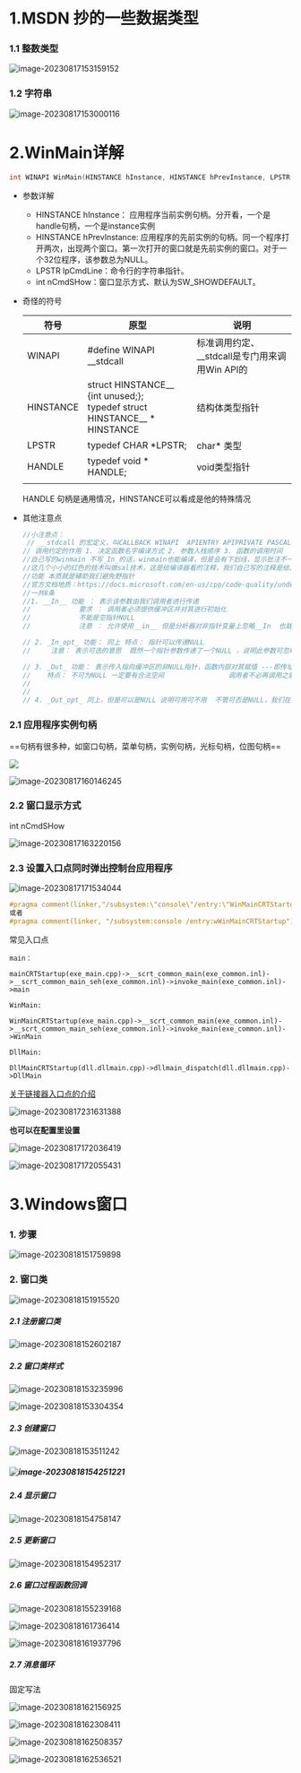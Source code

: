 # 1.MSDN 抄的一些数据类型

### 1.1 整数类型

![image-20230817153159152](https://yeshooonotes.oss-cn-shenzhen.aliyuncs.com/notespic/202308171531270.png)

### 1.2 字符串

![image-20230817153000116](https://yeshooonotes.oss-cn-shenzhen.aliyuncs.com/notespic/202308171530179.png)

### 



# 2.WinMain详解

```cpp
int WINAPI WinMain(HINSTANCE hInstance, HINSTANCE hPrevInstance, LPSTR lpCmdLine, int nCmdSHow);
```

* 参数详解

  * HINSTANCE hInstance： 应用程序当前实例句柄。分开看，一个是handle句柄，一个是instance实例
  * HINSTANCE hPrevInstance: 应用程序的先前实例的句柄。同一个程序打开两次，出现两个窗口。第一次打开的窗口就是先前实例的窗口。对于一个32位程序，该参数总为NULL。
  * LPSTR lpCmdLine：命令行的字符串指针。
  * int nCmdSHow：窗口显示方式、默认为SW_SHOWDEFAULT。

* 奇怪的符号

  | 符号      | 原型                                                         | 说明                                           |
  | --------- | ------------------------------------------------------------ | ---------------------------------------------- |
  | WINAPI    | #define WINAPI  __stdcall                                    | 标准调用约定、__stdcall是专门用来调用Win API的 |
  | HINSTANCE | struct HINSTANCE__ {int unused;}; <br />typedef struct HINSTANCE__ * HINSTANCE | 结构体类型指针                                 |
  | LPSTR     | typedef CHAR *LPSTR;                                         | char* 类型                                     |
  | HANDLE    | typedef void * HANDLE;                                       | void类型指针                                   |
  |           |                                                              |                                                |

  HANDLE 句柄是通用情况，HINSTANCE可以看成是他的特殊情况
  
* 其他注意点

  ```cpp
  //小注意点：
   // __stdcall 的宏定义，叫CALLBACK WINAPI  APIENTRY APIPRIVATE PASCAL 都行 WINAPIV 是另一个__cdecl的调用约定
  // 调用约定的作用 1. 决定函数名字编译方式 2. 参数入栈顺序 3. 函数的调用时间
  //自己写的winmain 不写_In_的话，winmain也能编译，但是会有下划线，显示批注不一致，这里是用vx自动填充的，右键转到声明或者定义直接复制过来就行
  //这几个小小的红色的技术叫做sal技术，这是给编译器看的注释，我们自己写的注释是给人看的，编译器不认识。 全称： source-code annotation language 叫做 microsoft源代码注释语言 ，gcc，cfree，dev等中可能就不好使了
  //功能 本质就是辅助我们避免野指针
  //官方文档地质：https://docs.microsoft.com/en-us/cpp/code-quality/understanding-sal?view=msvc-160
  //一共8条
  //1. __In__ 功能 ： 表示该参数由我们调用者进行传递
  //			要求 ： 调用者必须提供缓冲区并对其进行初始化
  //			不能是空指针NULL
  //            注意 ： 允许使用__in__ 但是分析器对非指针变量上忽略__In  也就是专门给指针准备的
  
  // 2. _In_opt_ 功能： 同上 特点： 指针可以传递NULL
  //	 注意： 表示可选的意思  既然一个指针参数传递了一个NULL ，说明此参数可忽略，当然不管传递的什么，我们使用指针之前一定要线先检测NULL
  
  // 3. _Out_ 功能： 表示传入指向缓冲区的非NULL指针，函数内部对其赋值 ---即传址调用
  //	特点： 不可为NULL 一定要有合法空间				调用者不必再调用之前初始化缓冲区		被调用的函数承诺在返回之前初始化它
  // 
  // 
  // 4. _Out_opt_ 同上，但是可以是NULL 说明可用可不用  不管可否是NULL，我们在函数内部使用之前一定要判断是否是NULL 
  ```

  

### 2.1 应用程序实例句柄

==句柄有很多种，如窗口句柄，菜单句柄，实例句柄，光标句柄，位图句柄==

![](https://yeshooonotes.oss-cn-shenzhen.aliyuncs.com/notespic/202308172311062.png)

![image-20230817160146245](https://yeshooonotes.oss-cn-shenzhen.aliyuncs.com/notespic/202308171601527.png)

### 2.2 窗口显示方式

int nCmdSHow

![image-20230817163220156](https://yeshooonotes.oss-cn-shenzhen.aliyuncs.com/notespic/202308171632380.png)

### 2.3 设置入口点同时弹出控制台应用程序

![image-20230817171534044](https://yeshooonotes.oss-cn-shenzhen.aliyuncs.com/notespic/202308171715259.png)

```cpp
#pragma comment(linker,"/subsystem:\"console\"/entry:\"WinMainCRTStartup\"")
或者
#pragma comment(linker, "/subsystem:console /entry:wWinMainCRTStartup")
```

常见入口点

```shell
main：

mainCRTStartup(exe_main.cpp)->__scrt_common_main(exe_common.inl)->__scrt_common_main_seh(exe_common.inl)->invoke_main(exe_common.inl)->main

WinMain:

WinMainCRTStartup(exe_main.cpp)->__scrt_common_main(exe_common.inl)->__scrt_common_main_seh(exe_common.inl)->invoke_main(exe_common.inl)->WinMain

DllMain:

DllMainCRTStartup(dll.dllmain.cpp)->dllmain_dispatch(dll.dllmain.cpp)->DllMain

```

[关于链接器入口点的介绍](https://blog.csdn.net/iBliBiliBelieve/article/details/83614820?spm=1001.2014.3001.5502)

![image-20230817231631388](https://yeshooonotes.oss-cn-shenzhen.aliyuncs.com/notespic/202308172316530.png)

**也可以在配置里设置**

![image-20230817172036419](https://yeshooonotes.oss-cn-shenzhen.aliyuncs.com/notespic/202308171720469.png)

![image-20230817172055431](https://yeshooonotes.oss-cn-shenzhen.aliyuncs.com/notespic/202308171720504.png)

# 3.Windows窗口

### 1. 步骤

![image-20230818151759898](https://yeshooonotes.oss-cn-shenzhen.aliyuncs.com/notespic/202308181518032.png)

### 2. 窗口类

![image-20230818151915520](https://yeshooonotes.oss-cn-shenzhen.aliyuncs.com/notespic/202308181519769.png)

##### 2.1 注册窗口类

![image-20230818152602187](https://yeshooonotes.oss-cn-shenzhen.aliyuncs.com/notespic/202308181526404.png)

##### 2.2 窗口类样式

![image-20230818153235996](https://yeshooonotes.oss-cn-shenzhen.aliyuncs.com/notespic/202308181532279.png)

![image-20230818153304354](https://yeshooonotes.oss-cn-shenzhen.aliyuncs.com/notespic/202308181533495.png)

##### 2.3 创建窗口

![image-20230818153511242](https://yeshooonotes.oss-cn-shenzhen.aliyuncs.com/notespic/202308181535430.png)

##### ![image-20230818154251221](https://yeshooonotes.oss-cn-shenzhen.aliyuncs.com/notespic/202308181542414.png)

##### 2.4 显示窗口

![image-20230818154758147](https://yeshooonotes.oss-cn-shenzhen.aliyuncs.com/notespic/202308181547329.png)

##### 2.5 更新窗口

![image-20230818154952317](https://yeshooonotes.oss-cn-shenzhen.aliyuncs.com/notespic/202308181549467.png)

##### 2.6 窗口过程函数回调

![image-20230818155239168](https://yeshooonotes.oss-cn-shenzhen.aliyuncs.com/notespic/202308181552313.png)

![image-20230818161736414](https://yeshooonotes.oss-cn-shenzhen.aliyuncs.com/notespic/202308181617690.png)

![image-20230818161937796](https://yeshooonotes.oss-cn-shenzhen.aliyuncs.com/notespic/202308181619059.png)

##### 2.7 消息循环

固定写法

![image-20230818162156925](https://yeshooonotes.oss-cn-shenzhen.aliyuncs.com/notespic/202308181621109.png)

![image-20230818162308411](https://yeshooonotes.oss-cn-shenzhen.aliyuncs.com/notespic/202308181623652.png)

![image-20230818162508357](https://yeshooonotes.oss-cn-shenzhen.aliyuncs.com/notespic/202308181625568.png)

![image-20230818162536521](https://yeshooonotes.oss-cn-shenzhen.aliyuncs.com/notespic/202308181625653.png)